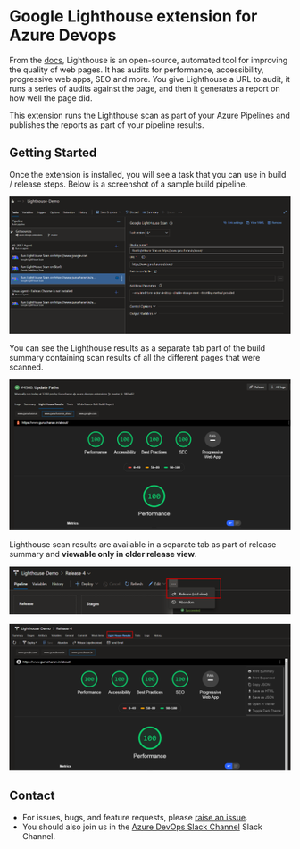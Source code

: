 # Google Lighthouse extension for Azure Devops

From the [docs](https://developers.google.com/web/tools/lighthouse), Lighthouse is an open-source, automated tool for improving the quality of web pages. It has audits for performance, accessibility, progressive web apps, SEO and more. You give Lighthouse a URL to audit, it runs a series of audits against the page, and then it generates a report on how well the page did.

This extension runs the Lighthouse scan as part of your Azure Pipelines and publishes the reports as part of your pipeline results.

## Getting Started

Once the extension is installed, you will see a task that you can use in build / release steps. Below is a screenshot of a sample build pipeline.

![Build Pipeline with Lighthouse Task](lighthouse/images/pipeline-demo.png)

You can see the Lighthouse results as a separate tab part of the build summary containing scan results of all the different pages that were scanned.

![Build Results LightHouse](lighthouse/images/build-results.png)

Lighthouse scan results are available in a separate tab as part of release summary and **viewable only in older release view**.

![Going to Old View](lighthouse/images/release-old-view.png)

![Scan Results Release Tab](lighthouse/images/scan-results-release.png)

## Contact

- For issues, bugs, and feature requests, please [raise an issue](https://github.com/GuruCharan94/azure-devops-extensions/issues/new).
- You should also join us in the [Azure DevOps Slack Channel](http://www.azuredevops.club/) Slack Channel.
